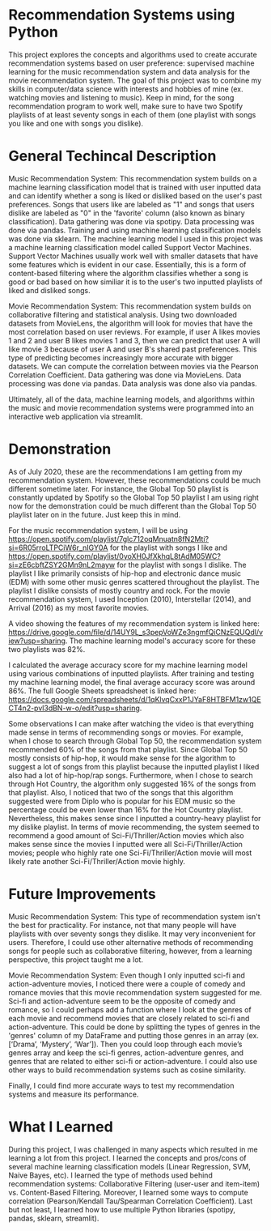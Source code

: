 # Recommendation Systems using Python
This project explores the concepts and algorithms used to create accurate recommendation systems based on user preference: supervised machine learning for the music recommendation system and data analysis for the movie recommendation system. The goal of this project was to combine my skills in computer/data science with interests and hobbies of mine (ex. watching movies and listening to music). Keep in mind, for the song recommendation program to work well, make sure to have two Spotify playlists of at least seventy songs in each of them (one playlist with songs you like and one with songs you dislike).

# General Techincal Description
Music Recommendation System: 
This recommendation system builds on a machine learning classification model that is trained with user inputted data and can identify whether a song is liked or disliked based on the user's past preferences. Songs that users like are labeled as "1" and songs that users dislike are labeled as "0" in the 'favorite' column (also known as binary classification). Data gathering was done via spotipy. Data processing was done via pandas. Training and using machine learning classification models was done via sklearn. The machine learning model I used in this project was a machine learning classification model called Support Vector Machines. Support Vector Machines usually work well with smaller datasets that have some features which is evident in our case. Essentially, this is a form of content-based filtering where the algorithm classifies whether a song is good or bad based on how similiar it is to the user's two inputted playlists of liked and disliked songs. 

Movie Recommendation System: 
This recommendation system builds on collaborative filtering and statistical analysis. Using two downloaded datasets from MovieLens, the algorithm will look for movies that have the most correlation based on user reviews. For example, if user A likes movies 1 and 2 and user B likes movies 1 and 3, then we can predict that user A will like movie 3 because of user A and user B's shared past preferences. This type of predicting becomes increasingly more accurate with bigger datasets. We can compute the correlation between movies via the Pearson Correlation Coefficient. Data gathering was done via MovieLens. Data processing was done via pandas. Data analysis was done also via pandas.

Ultimately, all of the data, machine learning models, and algorithms within the music and movie recommendation systems were programmed into an interactive web application via streamlit. 

# Demonstration
As of July 2020, these are the recommendations I am getting from my recommendation system. However, these recommendations could be much different sometime later. For instance, the Global Top 50 playlist is constantly updated by Spotify so the Global Top 50 playlist I am using right now for the demonstration could be much different than the Global Top 50 playlist later on in the future. Just keep this in mind. 

For the music recommendation system, I will be using https://open.spotify.com/playlist/7glc712oqMnuatn8fN2Mti?si=6R05rroLTPCiW6r_nIGY0A for the playlist with songs I like and https://open.spotify.com/playlist/0yoXH0JfXkhqL8tAdM05WC?si=zE6cbftZSY2GMn9nL2mayw for the playlist with songs I dislike. The playlist I like primarily consists of hip-hop and electronic dance music (EDM) with some other music genres scattered throughout the playlist. The playlist I dislike consists of mostly country and rock. For the movie recommendation system, I used Inception (2010), Interstellar (2014), and Arrival (2016) as my most favorite movies. 

A video showing the features of my recommendation system is linked here: https://drive.google.com/file/d/14UY9L_s3pepVoWZe3ngmfQiCNzEQUQdl/view?usp=sharing. The machine learning model's accuracy score for these two playlists was 82%. 

I calculated the average accuracy score for my machine learning model using various combinations of inputted playlists. After training and testing my machine learning model, the final average accuracy score was around 86%. The full Google Sheets spreadsheet is linked here: https://docs.google.com/spreadsheets/d/1qKlvqCxxP1JYaF8HTBFM1zw1QECT4n2-pvl3dBN-w-o/edit?usp=sharing. 

Some observations I can make after watching the video is that everything made sense in terms of recommending songs or movies. For example, when I chose to search through Global Top 50, the recommendation system recommended 60% of the songs from that playlist. Since Global Top 50 mostly consists of hip-hop, it would make sense for the algorithm to suggest a lot of songs from this playlist because the inputted playlist I liked also had a lot of hip-hop/rap songs. Furthermore, when I chose to search through Hot Country, the algorithm only suggested 16% of the songs from that playlist. Also, I noticed that two of the songs that this algorithm suggested were from Diplo who is popular for his EDM music so the percentage could be even lower than 16% for the Hot Country playlist. Nevertheless, this makes sense since I inputted a country-heavy playlist for my dislike playlist. In terms of movie recommending, the system seemed to recommend a good amount of Sci-Fi/Thriller/Action movies which also makes sense since the movies I inputted were all Sci-Fi/Thriller/Action movies; people who highly rate one Sci-Fi/Thriller/Action movie will most likely rate another Sci-Fi/Thriller/Action movie highly. 

# Future Improvements
Music Recommendation System: 
This type of recommendation system isn't the best for practicality. For instance, not that many people will have playlists with over seventy songs they dislike. It may very inconvenient for users. Therefore, I could use other alternative methods of recommending songs for people such as collaborative filtering, however, from a learning perspective, this project taught me a lot. 

Movie Recommendation System: 
Even though I only inputted sci-fi and action-adventure movies, I noticed there were a couple of comedy and romance movies that this movie recommendation system suggested for me. Sci-fi and action-adventure seem to be the opposite of comedy and romance, so I could perhaps add a function where I look at the genres of each movie and recommend movies that are closely related to sci-fi and action-adventure. This could be done by splitting the types of genres in the 'genres' column of my DataFrame and putting those genres in an array (ex. [‘Drama’, ‘Mystery’, ‘War’]). Then you could loop through each movie’s genres array and keep the sci-fi genres, action-adventure genres, and genres that are related to either sci-fi or action-adventure. I could also use other ways to build recommendation systems such as cosine similarity. 

Finally, I could find more accurate ways to test my recommendation systems and measure its performance. 

# What I Learned
During this project, I was challenged in many aspects which resulted in me learning a lot from this project. I learned the concepts and pros/cons of several machine learning classification models (Linear Regression, SVM, Naive Bayes, etc). I learned the type of methods used behind recommendation systems: Collaborative Filtering (user-user and item-item) vs. Content-Based Filtering. Moreover, I learned some ways to compute correlation (Pearson/Kendall Tau/Spearman Correlation Coefficient). Last but not least, I learned how to use multiple Python libraries (spotipy, pandas, sklearn, streamlit).

